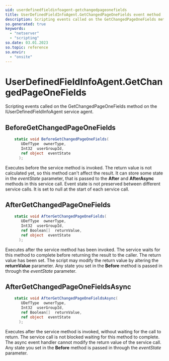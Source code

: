 ```yaml
---
uid: userdefinedfieldinfoagent-getchangedpageonefields
title: UserDefinedFieldInfoAgent.GetChangedPageOneFields event method
description: Scripting events called on the GetChangedPageOneFields method on the UserDefinedFieldInfoAgent service agent.
so.generated: true
keywords:
  - "netserver"
  - "scripting"
so.date: 03.01.2023
so.topic: reference
so.envir:
  - "onsite"
---
```

# UserDefinedFieldInfoAgent.GetChangedPageOneFields

Scripting events called on the <see cref='M:SuperOffice.CRM.Services.IUserDefinedFieldInfoAgent.GetChangedPageOneFields'>GetChangedPageOneFields</see> method on the <see cref='IUserDefinedFieldInfoAgent'>IUserDefinedFieldInfoAgent</see>  service agent.

## BeforeGetChangedPageOneFields
```cs
    static void BeforeGetChangedPageOneFields(
       UDefType  ownerType,
       Int32  userGroupId,
       ref object  eventState
      );
```
Executes before the service method is invoked.
The return value is not calculated yet, so this method can't affect the result.
It can store some state in the *eventState* parameter, that is passed to the **After** and **AfterAsync** methods in this service call.
Event state is not preserved between different service calls. It is set to null at the start of each service call.
## AfterGetChangedPageOneFields
```cs
    static void AfterGetChangedPageOneFields(
       UDefType  ownerType,
       Int32  userGroupId,
       ref Boolean[]  returnValue,
       ref object  eventState
      );
```
Executes after the service method has been invoked. The service waits for this method to complete before returning the result to the caller.
The return value has been set. The script may modify the return value by altering the **returnValue** parameter.
Any state you set in the **Before** method is passed in through the *eventState* parameter.
## AfterGetChangedPageOneFieldsAsync
```cs
    static void AfterGetChangedPageOneFieldsAsync(
       UDefType  ownerType,
       Int32  userGroupId,
       ref Boolean[]  returnValue,
       ref object  eventState
      );
```
Executes after the service method is invoked, without waiting for the call to return.
The service call is not blocked waiting for this method to complete.
The async event handler cannot modify the return value of the service call.
Any state you set in the **Before** method is passed in through the *eventState* parameter.


